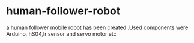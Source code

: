 # human-follower-robot
a human follower mobile robot has been created .Used components were Arduino, hS04,Ir sensor and servo motor etc
